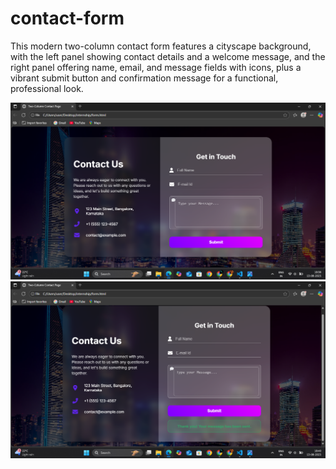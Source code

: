 # contact-form
This modern two-column contact form features a cityscape background, with the left panel showing contact details and a welcome message, and the right panel offering name, email, and message fields with icons, plus a vibrant submit button and confirmation message for a functional, professional look.

![image alt](https://raw.githubusercontent.com/Srividhyadiya/contact-form/4c4ac17ea7327e4fb557f56df9854996e43ee989/Screenshot%20(438).png)
![image alt](https://github.com/Srividhyadiya/contact-form/blob/main/Screenshot%20(439).png?raw=true)

